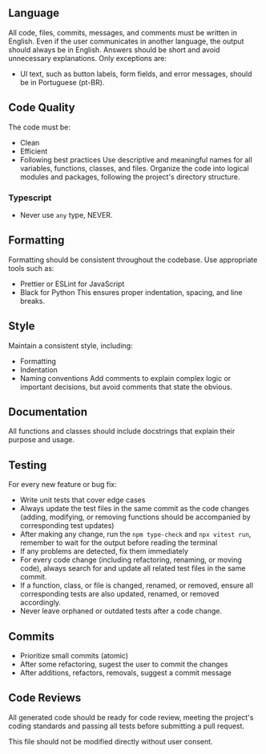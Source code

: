 ## Language
All code, files, commits, messages, and comments must be written in 
English. Even if the user communicates in another language, the output 
should always be in English. Answers should be short and avoid 
unnecessary explanations.
Only exceptions are:
- UI text, such as button labels, form fields, and error messages, should be in Portuguese (pt-BR).

## Code Quality
The code must be:
- Clean
- Efficient
- Following best practices
Use descriptive and meaningful names for all variables, functions, 
classes, and files. Organize the code into logical modules and packages, 
following the project's directory structure.

### Typescript

- Never use `any` type, NEVER.

## Formatting
Formatting should be consistent throughout the codebase. Use appropriate 
tools such as:
- Prettier or ESLint for JavaScript
- Black for Python
This ensures proper indentation, spacing, and line breaks.

## Style
Maintain a consistent style, including:
- Formatting
- Indentation
- Naming conventions
Add comments to explain complex logic or important decisions, but avoid 
comments that state the obvious.

## Documentation
All functions and classes should include docstrings that explain their 
purpose and usage.

## Testing
For every new feature or bug fix:
- Write unit tests that cover edge cases
- Always update the test files in the same commit as the code changes (adding, modifying, or removing functions should be accompanied by corresponding test updates)
- After making any change, run the `npm type-check` and `npx vitest run`, remember to wait for the output before reading the terminal
- If any problems are detected, fix them immediately
- For every code change (including refactoring, renaming, or moving code), always search for and update all related test files in the same commit. 
- If a function, class, or file is changed, renamed, or removed, ensure all corresponding tests are also updated, renamed, or removed accordingly. 
- Never leave orphaned or outdated tests after a code change.

## Commits
- Prioritize small commits (atomic)
- After some refactoring, sugest the user to commit the changes
- After additions, refactors, removals, suggest a commit message

## Code Reviews
All generated code should be ready for code review, meeting the project's 
coding standards and passing all tests before submitting a pull request.

This file should not be modified directly without user consent.